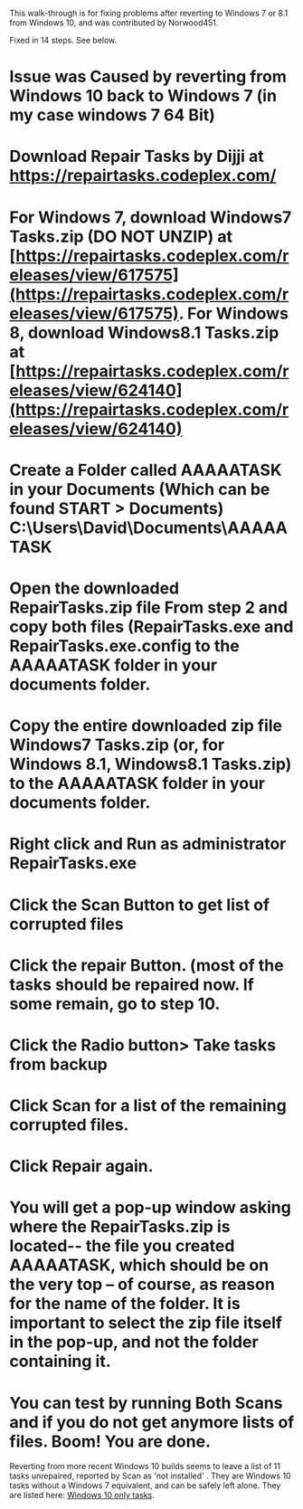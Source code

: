 This walk-through is for fixing problems after reverting to Windows 7 or 8.1 from Windows 10, and was contributed by Norwood451.

Fixed in 14 steps. See below. 
# Issue was Caused by reverting from Windows 10 back to Windows 7 (in my case windows 7 64 Bit) 
# Download Repair Tasks by Dijji at  https://repairtasks.codeplex.com/ 
# For Windows 7, download Windows7 Tasks.zip (DO NOT UNZIP) at  [https://repairtasks.codeplex.com/releases/view/617575](https://repairtasks.codeplex.com/releases/view/617575). For Windows 8, download Windows8.1 Tasks.zip at [https://repairtasks.codeplex.com/releases/view/624140](https://repairtasks.codeplex.com/releases/view/624140)
# Create a Folder called AAAAATASK in your Documents (Which can be found START > Documents) C:\Users\David\Documents\AAAAATASK
# Open the downloaded RepairTasks.zip file From step 2 and copy both files (RepairTasks.exe and RepairTasks.exe.config to the AAAAATASK folder in your documents folder.
# Copy the entire downloaded zip file Windows7 Tasks.zip (or, for Windows 8.1, Windows8.1 Tasks.zip) to the AAAAATASK folder in your documents folder. 
# Right click and Run as administrator RepairTasks.exe 
# Click the Scan Button to get list of corrupted files 
# Click the repair Button. (most of the tasks should be repaired now. If some remain, go to step 10. 
# Click the Radio button> Take tasks from backup 
# Click Scan for a list of the remaining corrupted files. 
# Click Repair again. 
# You will get a pop-up window asking where the RepairTasks.zip is located-- the file you created AAAAATASK, which should be on the very top – of course, as reason for the name of the folder. It is important to select the zip file itself in the pop-up, and not the folder containing it.
# You can test by running Both Scans and if you do not get anymore lists of files. Boom! You are done. 
Reverting from more recent Windows 10 builds seems to leave a list of 11 tasks unrepaired, reported by Scan as 'not installed' . They are Windows 10 tasks without a Windows 7 equivalent, and can be safely left alone. They are listed here: [Windows 10 only tasks](Windows-10-only-tasks).

